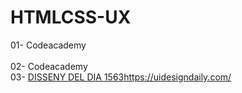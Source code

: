 # HTMLCSS-UX

01- Codeacademy<br><br>
02- Codeacademy<br>
03- [DISSENY DEL DIA 1563](https://uidesigndaily.com/posts/figma-stores-list-card-dark-mode-day-1563)https://uidesigndaily.com/
